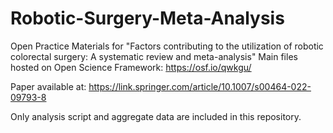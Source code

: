 # Robotic-Surgery-Meta-Analysis
Open Practice Materials for "Factors contributing to the utilization of robotic colorectal surgery: A systematic review and meta-analysis"
Main files hosted on Open Science Framework: https://osf.io/qwkgu/

Paper available at: https://link.springer.com/article/10.1007/s00464-022-09793-8

Only analysis script and aggregate data are included in this repository.

